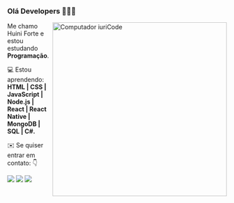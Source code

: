 ###  Olá Developers 👋👋👋

<img src="https://raw.githubusercontent.com/MicaelliMedeiros/micaellimedeiros/master/image/computer-illustration.png" min-width="400px" max-width="400px" width="400px" align="right" alt="Computador iuriCode">

<p align="left"> 
 Me chamo Huini Forte e estou estudando <strong>Programação</strong>.<br>
  </p>

<p align="left">
  💻 Estou aprendendo: <strong>HTML | CSS | JavaScript | Node.js | React | React Native | MongoDB | SQL | C#.</strong>
</p>


<p align="left">
 ✉️ Se quiser entrar em contato: 👇
</p>

<p align="left">
  
  <a href="#" alt="Linkedin">
  <img src="https://img.shields.io/badge/-Linkedin-0e76a8?style=flat-square&logo=Linkedin&logoColor=white&link=https://www.linkedin.com/in/huini-forte/" /></a>

  <a href="#" alt="WhatsApp">
  <img src="https://img.shields.io/badge/-WhatsApp-25d366?style=flat-square&labelColor=25d366&logo=whatsapp&logoColor=white&link=https://api.whatsapp.com/send?phone=5551999022937"/></a>

  <a href="#" alt="Facebook">
  <img src="https://img.shields.io/badge/-Facebook-3b5998?style=flat-square&labelColor=3b5998&logo=facebook&logoColor=white&link=https://www.facebook.com/huini.forte/"/></a>

  
</p>  
